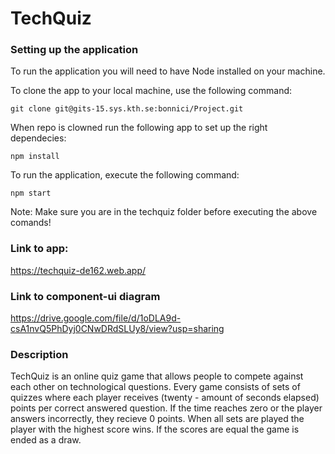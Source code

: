 # TechQuiz

### Setting up the application
To run the application you will need to have Node installed on your machine.

To clone the app to your local machine, use the following command:
```
git clone git@gits-15.sys.kth.se:bonnici/Project.git
```

When repo is clowned run the following app to set up the right dependecies:
```
npm install
```

To run the application, execute the following command:
```
npm start
```

Note: Make sure you are in the techquiz folder before executing the above comands!

### Link to app: 
https://techquiz-de162.web.app/


### Link to component-ui diagram
https://drive.google.com/file/d/1oDLA9d-csA1nvQ5PhDyj0CNwDRdSLUy8/view?usp=sharing


### Description

TechQuiz is an online quiz game that allows people to compete against each other on
technological questions. Every game consists of sets of quizzes where each player receives (twenty - amount of seconds elapsed)
points per correct answered question. If the time reaches zero or the player answers incorrectly, they recieve 0 points. When all sets are played the player with the highest score
wins. If the scores are equal the game is ended as a draw.
